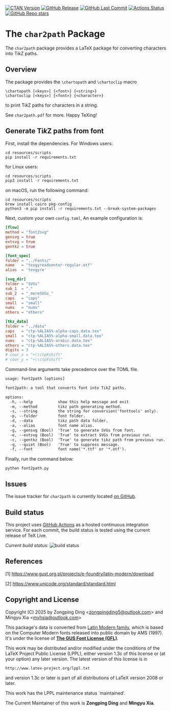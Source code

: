 [![CTAN Version](https://img.shields.io/ctan/v/char2path)](https://ctan.org/pkg/char2path)
[![GitHub Release](https://img.shields.io/github/v/release/zongpingding/char2path)](https://github.com/zongpingding/char2path/releases/latest)
[![GitHub Last Commit](https://img.shields.io/github/last-commit/zongpingding/char2path)](https://github.com/zongpingding/char2path/commits)
[![Actions Status](https://github.com/zongpingding/char2path/actions/workflows/main.yaml/badge.svg?branch=main)](https://github.com/zongpingding/char2path/actions)
[![GitHub Repo stars](https://img.shields.io/github/stars/zongpingding/char2path)](https://github.com/zongpingding/char2path)

The `char2path` Package
=======================

The `char2path` package provides a LaTeX package for converting characters into TikZ paths.

Overview
--------

The package provides the `\chartopath` and `\chartoclip` macro

    \chartopath [<keys>] {<font>} {<string>}
    \chartoclip [<keys>] {<font>} {<character>}

to print Ti*k*Z paths for characters in a string.

See `char2path.pdf` for more. Happy TeXing!

Generate Ti*k*Z paths from font
-------------------------------
First, install the dependencies. For Windows users:
```shell
cd resources/scripts
pip install -r requirements.txt
```

for Linux users:
```python
cd resources/scripts
pip3 install -r requirements.txt
```

on macOS, run the following command:
```shell
cd resources/scripts
brew install cairo pkg-config
python3 -m pip install -r requirements.txt --break-system-packages
```

Next, custom your own `config.toml`, An example configuration is:
```toml
[flow]
method = "font2svg"
gensvg = true
extsvg = true
gentkz = true

[font_spec]
folder = "../Fonts/"
name   = "texgyreadventor-regular.otf"
alias  = 'texgyre'

[svg_dir]
folder = "SVGs"
sub_1  = "."
sub_2  = "_moreSVGs_"
caps   = "caps"
small  = "small"
nums   = "nums"
others = "others"

[tkz_data]
folder = "../data"
caps   = "ctp-%ALIAS%-alpha-caps.data.tex"
small  = "ctp-%ALIAS%-alpha-small.data.tex"
nums   = "ctp-%ALIAS%-arabic.data.tex"
others = "ctp-%ALIAS%-others.data.tex"
digits = 3
# coor_x = "+\\ctpXshift"
# coor_y = "+\\ctpYshift"
```

Command-line arguments take precedence over the TOML file.
``` txt
usage: font2path [options]

font2path: a tool that converts font into TikZ paths.

options:
  -h, --help           show this help message and exit
  -m, --method         tikz path generating method.
  -s, --string         the string for conversion('fonttools' only).
  -p, --folder         font folder.
  -d, --data           tikz path data folder.
  -a, --alias          font name alias.
  -g, --gensvg (Bool)  'True' to generate SVGs from font.
  -e, --extsvg (Bool)  'True' to extract SVGs from previous run.
  -c, --gentkz (Bool)  'True' to generate tikz path from previous run.
  -q, --quiet (Bool)   'True' to suppress message.
  -f, --font           font name('*.ttf' or '*.otf').
```


Finally, run the command below:
``` shell
python font2path.py
```

Issues
------

The issue tracker for `char2path` is currently located
[on GitHub](https://github.com/zongpingding/char2path/issues).

Build status
------------

This project uses [GitHub Actions](https://github.com/features/actions)
as a hosted continuous integration service. For each commit, the build status
is tested using the current release of TeX Live.

_Current build status:_ ![build status](https://github.com/zongpingding/char2path/actions/workflows/main.yaml/badge.svg?branch=main)

References
----------

\[1\] https://www.gust.org.pl/projects/e-foundry/latin-modern/download

\[2\] https://www.unicode.org/standard/standard.html

Copyright and License
---------------------

Copyright (C) 2025 by Zongping Ding <[zongpingding5@outlook.com](mailto:zongpingding5@outlook.com)> and
Mingyu Xia <[myhsia@outlook.com](mailto:myhsia@outlook.com)>

This package's data is converted from
[Latin Modern family](https://www.gust.org.pl/projects/e-foundry/latin-modern),
which is based on the Computer Modern fonts released into public domain by
AMS (1997). It's under the license of
**[The GUS Font License (GFL)](https://ctan.org/license/gfl)**.

This work may be distributed and/or modified under the conditions
of the LaTeX Project Public License (LPPL), either version 1.3c of
this license or (at your option) any later version.
The latest version of this license is in

    http://www.latex-project.org/lppl.txt

and version 1.3c or later is part of all distributions of LaTeX
version 2008 or later.

This work has the LPPL maintenance status `maintained'.

The Current Maintainer of this work is **Zongping Ding** and **Mingyu Xia**.
